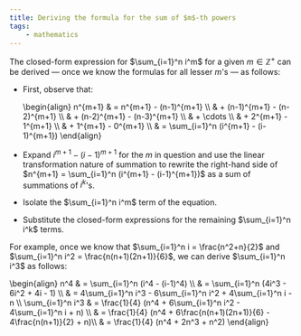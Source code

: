 ```yaml
---
title: Deriving the formula for the sum of $m$-th powers
tags:
    - mathematics
---
```


The closed-form expression for $\sum_{i=1}^n i^m$ for a given
$m\in\mathbb{Z}^+$ can be derived — once we know the formulas for all lesser
$m$'s — as follows:

- First, observe that:

    \begin{align}
    n^{m+1} & = n^{m+1} - (n-1)^{m+1} \\\\ 
            & + (n-1)^{m+1} - (n-2)^{m+1} \\\\ 
            & + (n-2)^{m+1} - (n-3)^{m+1} \\\\ 
            & + \cdots \\\\ 
            & + 2^{m+1} - 1^{m+1} \\\\ 
            & + 1^{m+1} - 0^{m+1} \\\\ 
            & = \sum_{i=1}^n (i^{m+1} - (i-1)^{m+1})
    \end{align}

- Expand $i^{m+1} - (i-1)^{m+1}$ for the $m$ in question and use the linear
  transformation nature of summation to rewrite the right-hand side of $n^{m+1}
  = \sum_{i=1}^n (i^{m+1} - (i-1)^{m+1})$ as a sum of summations of $i^k$'s.

- Isolate the $\sum_{i=1}^n i^m$ term of the equation.

- Substitute the closed-form expressions for the remaining $\sum_{i=1}^n i^k$
  terms.

For example, once we know that $\sum_{i=1}^n i = \frac{n^2+n}{2}$ and
$\sum_{i=1}^n i^2 = \frac{n(n+1)(2n+1)}{6}$, we can derive $\sum_{i=1}^n i^3$
as follows:

\begin{align}
n^4 & = \sum_{i=1}^n (i^4 - (i-1)^4) \\\\ 
    & = \sum_{i=1}^n (4i^3 - 6i^2 + 4i - 1) \\\\ 
    & = 4\sum_{i=1}^n i^3 - 6\sum_{i=1}^n i^2 + 4\sum_{i=1}^n i - n \\\\ 
\sum_{i=1}^n i^3
    & = \frac{1}{4} (n^4 + 6\sum_{i=1}^n i^2 - 4\sum_{i=1}^n i + n) \\\\ 
    & = \frac{1}{4} (n^4 + 6\frac{n(n+1)(2n+1)}{6} - 4\frac{n(n+1)}{2} + n)\\\\ 
    & = \frac{1}{4} (n^4 + 2n^3 + n^2)
\end{align}
